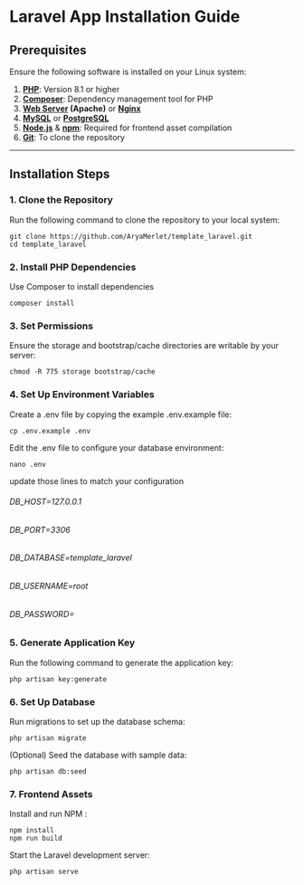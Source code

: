 # Laravel App Installation Guide

## Prerequisites

Ensure the following software is installed on your Linux system:

1. **[PHP](https://www.php.net/downloads.php)**: Version 8.1 or higher
2. **[Composer](https://getcomposer.org/download/)**: Dependency management tool for PHP
3. **[Web Server](https://httpd.apache.org/download.cgi) (Apache)** or **[Nginx](https://nginx.org/en/download.html)**
4. **[MySQL](https://dev.mysql.com/downloads/)** or **[PostgreSQL](https://www.postgresql.org/download/)**
5. **[Node.js](https://nodejs.org/en/download/)** & **[npm](https://www.npmjs.com/get-npm)**: Required for frontend asset compilation
6. **[Git](https://git-scm.com/download/linux)**: To clone the repository

---

## Installation Steps

### 1. Clone the Repository

Run the following command to clone the repository to your local system:

    git clone https://github.com/AryaMerlet/template_laravel.git
    cd template_laravel

### 2. Install PHP Dependencies

Use Composer to install dependencies   

    composer install

### 3. Set Permissions

Ensure the storage and bootstrap/cache directories are writable by your server:

    chmod -R 775 storage bootstrap/cache

### 4. Set Up Environment Variables

Create a .env file by copying the example .env.example file:

    cp .env.example .env

Edit the .env file to configure your database environment:

    nano .env

update those lines to match your configuration

###### DB_HOST=127.0.0.1
###### DB_PORT=3306
###### DB_DATABASE=template_laravel
###### DB_USERNAME=root
###### DB_PASSWORD=

### 5. Generate Application Key

Run the following command to generate the application key:

    php artisan key:generate

### 6. Set Up Database

Run migrations to set up the database schema:

    php artisan migrate

(Optional) Seed the database with sample data:

    php artisan db:seed

### 7. Frontend Assets
    
Install and run NPM :

    npm install
    npm run build

Start the Laravel development server:

    php artisan serve



